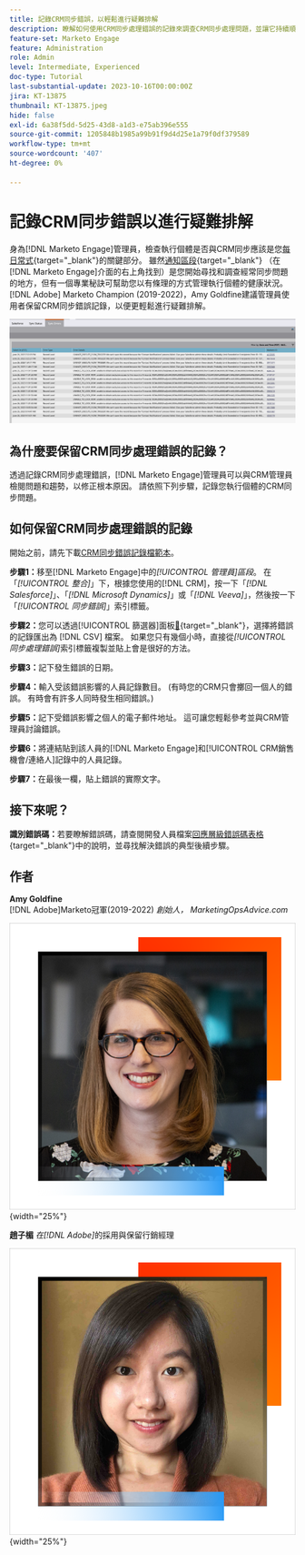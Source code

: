 ```yaml
---
title: 記錄CRM同步錯誤，以輕鬆進行疑難排解
description: 瞭解如何使用CRM同步處理錯誤的記錄來調查CRM同步處理問題，並讓它持續順暢地執行。
feature-set: Marketo Engage
feature: Administration
role: Admin
level: Intermediate, Experienced
doc-type: Tutorial
last-substantial-update: 2023-10-16T00:00:00Z
jira: KT-13875
thumbnail: KT-13875.jpeg
hide: false
exl-id: 6a38f5dd-5d25-43d8-a1d3-e75ab396e555
source-git-commit: 1205848b1985a99b91f9d4d25e1a79f0df379589
workflow-type: tm+mt
source-wordcount: '407'
ht-degree: 0%

---
```


# 記錄CRM同步錯誤以進行疑難排解

身為[!DNL Marketo Engage]管理員，檢查執行個體是否與CRM同步應該是您[每日常式](https://nation.marketo.com/t5/champion-program-blogs/my-marketo-morning-routine-tips-for-driving-marketing-operation/ba-p/247508){target="_blank"}的關鍵部分。 雖然[通知區段](https://experienceleague.adobe.com/docs/marketo/using/product-docs/core-marketo-concepts/miscellaneous/notification-types.html){target="_blank"} （在[!DNL Marketo Engage]介面的右上角找到）是您開始尋找和調查經常同步問題的地方，但有一個專業秘訣可幫助您以有條理的方式管理執行個體的健康狀況。 [!DNL Adobe] Marketo Champion (2019-2022)，Amy Goldfine建議管理員使用者保留CRM同步錯誤記錄，以便更輕鬆進行疑難排解。

![同步處理錯誤索引標籤的熒幕擷圖](/help/marketo-tutorial-inherited-instance/_assets/Marketo_Engage_Admin_Salesforce_Sync_Errors_Tab.png)

## 為什麼要保留CRM同步處理錯誤的記錄？

透過記錄CRM同步處理錯誤，[!DNL Marketo Engage]管理員可以與CRM管理員檢閱問題和趨勢，以修正根本原因。 請依照下列步驟，記錄您執行個體的CRM同步問題。

## 如何保留CRM同步處理錯誤的記錄

開始之前，請先下載[CRM同步錯誤記錄檔範本](/help/marketo-tutorial-inherited-instance/_assets/downloads/Adobe-Marketo-Engage_CRM-Sync-Error-Log-Template.xlsx)。

**步驟1：**&#x200B;移至[!DNL Marketo Engage]中的&#x200B;*[!UICONTROL 管理員]區段*。 在「*[!UICONTROL 整合]*」下，根據您使用的[!DNL CRM]，按一下「*[!DNL Salesforce]*」、「*[!DNL Microsoft Dynamics]*」或「*[!DNL Veeva]*」，然後按一下「*[!UICONTROL 同步錯誤]*」索引標籤。

**步驟2：**&#x200B;您可以透過[!UICONTROL 篩選器]面板[&#128279;](https://experienceleague.adobe.com/docs/marketo/using/product-docs/crm-sync/salesforce-sync/salesforce-sync-errors.html#filter-sync-errors){target="_blank"}，選擇將錯誤的記錄匯出為 [!DNL CSV] 檔案。 如果您只有幾個小時，直接從&#x200B;*[!UICONTROL 同步處理錯誤]*&#x200B;索引標籤複製並貼上會是很好的方法。

**步驟3：**&#x200B;記下發生錯誤的日期。

**步驟4：**&#x200B;輸入受該錯誤影響的人員記錄數目。 (有時您的CRM只會擲回一個人的錯誤。 有時會有許多人同時發生相同錯誤。)

**步驟5：**&#x200B;記下受錯誤影響之個人的電子郵件地址。 這可讓您輕鬆參考並與CRM管理員討論錯誤。

**步驟6：**&#x200B;將連結貼到該人員的[!DNL Marketo Engage]和[!UICONTROL CRM銷售機會/連絡人]記錄中的人員記錄。

**步驟7：**&#x200B;在最後一欄，貼上錯誤的實際文字。

## 接下來呢？

**識別錯誤碼：**&#x200B;若要瞭解錯誤碼，請查閱開發人員檔案[回應層級錯誤碼表格](https://developers.marketo.com/rest-api/error-codes/#response_level_error_codes){target="_blank"}中的說明，並尋找解決錯誤的典型後續步驟。

## 作者

**Amy Goldfine**\
[!DNL Adobe]Marketo冠軍(2019-2022)
*創始人， MarketingOpsAdvice.com*

![Amy Goldfine](/help/marketo-tutorial-inherited-instance/_assets/authors/Customer_Author_Amy_Goldfine.png){width="25%"}

**趙子楣**
*在[!DNL Adobe]*&#x200B;的採用與保留行銷經理

![趙子楣](/help/marketo-tutorial-inherited-instance/_assets/authors/Adobe_Author_Amy_Chiu.png){width="25%"}
